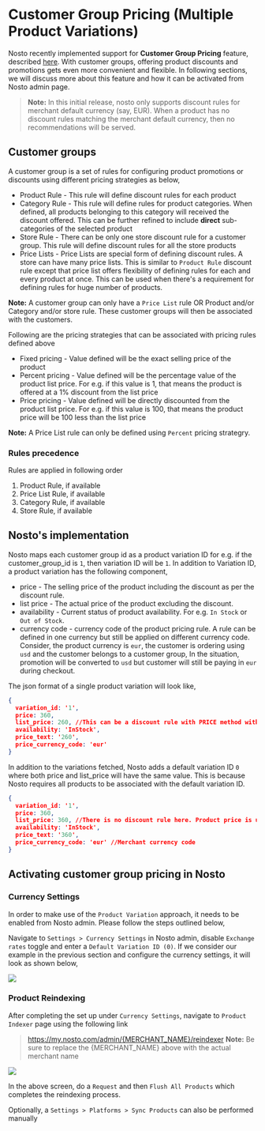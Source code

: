 # Customer Group Pricing (Multiple Product Variations)
Nosto recently implemented support for **Customer Group Pricing** feature, described [here](https://support.bigcommerce.com/s/article/Customer-Groups?language=en_US#pricing). With customer groups, offering product discounts and promotions gets even more convenient and flexible. In following sections, we will discuss more about this feature and how it can be activated from Nosto admin page.

> **Note:** In this initial release, nosto only supports discount rules for merchant default currency (say, EUR). When a product has no  discount rules matching the merchant default currency, then no recommendations will be served.

## Customer groups
A customer group is a set of rules for configuring product promotions or discounts using different pricing strategies as below,
* Product Rule - This rule will define discount rules for each product
* Category Rule - This rule will define rules for product categories. When defined, all products belonging to this category will received the discount offered. This can be further refined to include **direct** sub-categories of the selected product
* Store Rule - There can be only one store discount rule for a customer group. This rule will define discount rules for all the store products
* Price Lists - Price Lists are special form of defining discount rules. A store can have many price lists. This is similar to `Product Rule` discount rule except that price list offers flexibility of defining rules for each and every product at once. This can be used when there's a requirement for defining rules for huge number of products. 

**Note:** A customer group can only have a `Price List` rule OR Product and/or Category and/or store rule. These customer groups will then be associated with the customers.

Following are the pricing strategies that can be associated with pricing rules defined above
* Fixed pricing - Value defined will be the exact selling price of the product
* Percent pricing - Value defined will be the percentage value of the product list price. For e.g. if this value is 1, that means the product is offered at a 1% discount from the list price
* Price pricing - Value defined will be directly discounted from the product list price. For e.g. if this value is 100, that means the product price will be 100 less than the list price

**Note:** A Price List rule can only be defined using `Percent` pricing strategry.

### Rules precedence
Rules are applied in following order
1. Product Rule, if available
2. Price List Rule, if available
3. Category Rule, if available
4. Store Rule, if available

## Nosto's implementation
Nosto maps each customer group id as a product variation ID
for e.g. if the customer_group_id is `1`, then variation ID will be `1`.
In addition to Variation ID, a product variation has the following component,
* price - The selling price of the product including the discount as per the discount rule.
* list price - The actual price of the product excluding the discount.
* availability - Current status of product availability. For e.g. `In Stock` or `Out of Stock`.
* currency code - currency code of the product pricing rule. A rule can be defined in one currency but still be applied on different currency code. Consider, the product currency is `eur`, the customer is ordering using `usd` and the customer belongs to a customer group, 
In the situation, promotion will be converted to `usd` but  customer will still be paying in `eur` during checkout.

The json format of a single product variation will look like,

```json
{
  variation_id: '1',
  price: 360,
  list_price: 260, //This can be a discount rule with PRICE method with a value of 100
  availability: 'InStock',
  price_text: '260',
  price_currency_code: 'eur'
}
```

In addition to the variations fetched, Nosto adds a default variation ID `0` where both price and list_price will have the same value.
This is because Nosto requires all products to be associated with the default variation ID.

```json
{
  variation_id: '1',
  price: 360,
  list_price: 360, //There is no discount rule here. Product price is used as it is
  availability: 'InStock',
  price_text: '360',
  price_currency_code: 'eur' //Merchant currency code
}
```

## Activating customer group pricing in Nosto

### Currency Settings
In order to make use of the `Product Variation` approach, it needs to be enabled from Nosto admin. Please follow the steps outlined below,

Navigate to `Settings > Currency Settings` in Nosto admin, disable `Exchange rates` toggle and enter a `Default Variation ID (0)`. 
If we consider our example in the previous section and configure the currency settings, it will look as shown below,

![](https://user-images.githubusercontent.com/82023195/134679655-c9d68242-e595-4b2b-b217-6916360ef532.png)

### Product Reindexing
After completing the set up under `Currency Settings`, navigate to `Product Indexer` page using the following link
> https://my.nosto.com/admin/{MERCHANT_NAME}/reindexer
**Note:** Be sure to replace the {MERCHANT_NAME} above with the actual merchant name

![](https://user-images.githubusercontent.com/82023195/134689417-f03cce32-2759-465c-b285-c943ee9b5575.png)

In the above screen, do a `Request` and then `Flush All Products` which completes the reindexing process.

Optionally, a `Settings > Platforms > Sync Products` can also be performed manually


